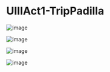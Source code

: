 # UIIIAct1-TripPadilla

![image](https://github.com/user-attachments/assets/0f2b12f0-365f-4aa4-934d-d0388a15f51e)

![image](https://github.com/user-attachments/assets/a13756cd-03c5-4eca-9a02-9ce8a9a6dc78)

![image](https://github.com/user-attachments/assets/308e459b-84ff-4d61-ba4e-b6d1865de9ed)

![image](https://github.com/user-attachments/assets/f97bba34-1384-4c34-8902-92e7bacc787d)



